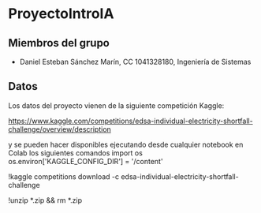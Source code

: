 # ProyectoIntroIA

## Miembros del grupo

- Daniel Esteban Sánchez Marín, CC 1041328180, Ingeniería de Sistemas

## Datos
Los datos del proyecto vienen de la siguiente competición Kaggle:

https://www.kaggle.com/competitions/edsa-individual-electricity-shortfall-challenge/overview/description

y se pueden hacer disponibles ejecutando desde cualquier notebook en Colab los siguientes comandos
import os
os.environ['KAGGLE_CONFIG_DIR'] = '/content'

!kaggle competitions download -c edsa-individual-electricity-shortfall-challenge

!unzip \*.zip && rm *.zip
